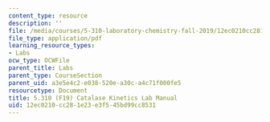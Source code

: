 ```yaml
---
content_type: resource
description: ''
file: /media/courses/5-310-laboratory-chemistry-fall-2019/12ec0210cc281e23e3f545bd99cc8531_MIT5_310F19_Lab5.pdf
file_type: application/pdf
learning_resource_types:
- Labs
ocw_type: OCWFile
parent_title: Labs
parent_type: CourseSection
parent_uid: a3e5e4c2-e038-520e-a30c-a4c71f000fe5
resourcetype: Document
title: 5.310 (F19) Catalase Kinetics Lab Manual
uid: 12ec0210-cc28-1e23-e3f5-45bd99cc8531
---
```

